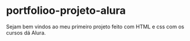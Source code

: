 # portfolioo-projeto-alura
Sejam bem vindos ao meu primeiro projeto feito com HTML e css com os cursos dá Alura.
